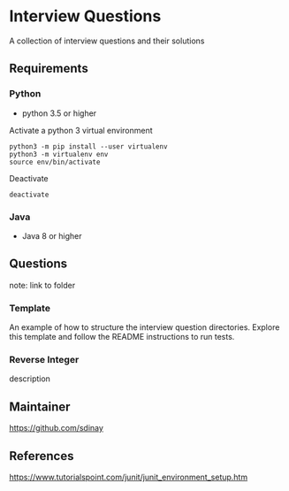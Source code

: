 # Interview Questions

A collection of interview questions and their solutions

## Requirements

### Python

- python 3.5 or higher

Activate a python 3 virtual environment
```
python3 -m pip install --user virtualenv
python3 -m virtualenv env
source env/bin/activate
```

Deactivate
```
deactivate
```

### Java

- Java 8 or higher

## Questions

note: link to folder

### Template

An example of how to structure the interview question directories. Explore this template and follow the README instructions to run tests.

### Reverse Integer

description

## Maintainer

https://github.com/sdinay

## References

https://www.tutorialspoint.com/junit/junit_environment_setup.htm
